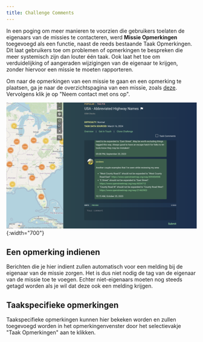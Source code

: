 ```yaml
---
title: Challenge Comments
---
```


In een poging om meer manieren te voorzien die gebruikers toelaten de eigenaars van de missies te contacteren, werd **Missie Opmerkingen** toegevoegd als een functie, naast de reeds bestaande Taak Opmerkingen. Dit laat gebruikers toe om problemen of opmerkingen te bespreken die meer systemisch zijn dan louter één taak. Ook laat het toe om verduidelijking of aangeraden wijzigingen van de eigenaar te krijgen, zonder hiervoor een missie te moeten rapporteren.

Om naar de opmerkingen van een missie te gaan en een opmerking te plaatsen, ga je naar de overzichtspagina van een missie, zoals [deze](https://maproulette.org/browse/challenges/40609). Vervolgens klik je op "Neem contact met ons op".

![](/media/challenge-comments-2.png){:width="700"}


## Een opmerking indienen

Berichten die je hier indient zullen automatisch voor een melding bij de eigenaar van de missie zorgen. Het is dus niet nodig de tag van de eigenaar van de missie toe te voegen. Echter niet-eigenaars moeten nog steeds getagd worden als je wil dat deze ook een melding krijgen.

## Taakspecifieke opmerkingen

Taakspecifieke opmerkingen kunnen hier bekeken worden en zullen toegevoegd worden in het opmerkingenvenster door het selectievakje "Taak Opmerkingen" aan te klikken. 

